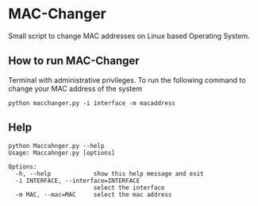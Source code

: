 # MAC-Changer
Small script to change MAC addresses on Linux based Operating System.

## How to run MAC-Changer

Terminal with administrative privileges. To run the following command to change your MAC address of the system

```
python macchanger.py -i interface -m macaddress

```
## Help

```
python Maccahnger.py --help                                  
Usage: Maccahnger.py [options]

Options:
  -h, --help            show this help message and exit
  -i INTERFACE, --interface=INTERFACE
                        select the interface
  -m MAC, --mac=MAC     select the mac address
```
